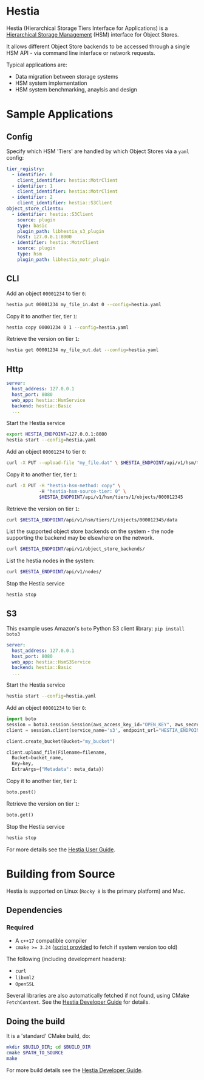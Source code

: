 # Hestia

Hestia (Hierarchical Storage Tiers Interface for Applications) is a [Hierarchical Storage Management](https://en.wikipedia.org/wiki/Hierarchical_storage_management) (HSM) interface for Object Stores.

It allows different Object Store backends to be accessed through a single HSM API - via command line interface or network requests.

Typical applications are:

* Data migration between storage systems
* HSM system implementation
* HSM system benchmarking, anaylsis and design

# Sample Applications

## Config 

Specify which HSM 'Tiers' are handled by which Object Stores via a `yaml` config:

```yaml
tier_registry:
  - identifier: 0
    client_identifier: hestia::MotrClient
  - identifier: 1
    client_identifier: hestia::MotrClient
  - identifier: 2
    client_identifier: hestia::S3Client
object_store_clients:
  - identifier: hestia::S3Client
    source: plugin
    type: basic
    plugin_path: libhestia_s3_plugin
    host: 127.0.0.1:8000
  - identifier: hestia::MotrClient
    source: plugin
    type: hsm
    plugin_path: libhestia_motr_plugin
```

## CLI

Add an object `00001234` to tier `0`:

```bash
hestia put 00001234 my_file_in.dat 0 --config=hestia.yaml
```

Copy it to another tier, tier `1`:

```bash
hestia copy 00001234 0 1 --config=hestia.yaml
```

Retrieve the version on tier `1`:

```bash
hestia get 00001234 my_file_out.dat --config=hestia.yaml
```

## Http

```yaml
server:
  host_address: 127.0.0.1
  host_port: 8080
  web_app: hestia::HsmService
  backend: hestia::Basic
  ...
```

Start the Hestia service

```bash
export HESTIA_ENDPOINT=127.0.0.1:8080
hestia start --config=hestia.yaml
```

Add an object `00001234` to tier `0`:

```bash
curl -X PUT --upload-file "my_file.dat" \ $HESTIA_ENDPOINT/api/v1/hsm/tiers/0/objects/000012345/data
```

Copy it to another tier, tier `1`:

```bash
curl -X PUT -H "hestia-hsm-method: copy" \ 
            -H "hestia-hsm-source-tier: 0" \
            $HESTIA_ENDPOINT/api/v1/hsm/tiers/1/objects/000012345
```

Retrieve the version on tier `1`:

```bash
curl $HESTIA_ENDPOINT/api/v1/hsm/tiers/1/objects/000012345/data
```

List the supported object store backends on the system - the node supporting the backend may be elsewhere on
the network.

```bash
curl $HESTIA_ENDPOINT/api/v1/object_store_backends/
```

List the hestia nodes in the system:

```bash
curl $HESTIA_ENDPOINT/api/v1/nodes/
```

Stop the Hestia service

```bash
hestia stop
```

## S3

This example uses Amazon's `boto` Python S3 client library: `pip install boto3`

```yaml
server:
  host_address: 127.0.0.1
  host_port: 8080
  web_app: hestia::HsmS3Service
  backend: hestia::Basic
  ...
```

Start the Hestia service

```bash
hestia start --config=hestia.yaml
```

Add an object `00001234` to tier `0`:

```python
import boto
session = boto3.session.Session(aws_access_key_id="OPEN_KEY", aws_secret_access_key="SECRET_KEY")
client = session.client(service_name='s3', endpoint_url="HESTIA_ENDPOINT")

client.create_bucket(Bucket="my_bucket")

client.upload_file(Filename=filename,
  Bucket=bucket_name,
  Key=key,
  ExtraArgs={"Metadata": meta_data})
```

Copy it to another tier, tier `1`:

```python
boto.post()
```

Retrieve the version on tier `1`:

```python
boto.get()
```

Stop the Hestia service

```python
hestia stop
```

For more details see the [Hestia User Guide](./doc/UserGuide.md).

# Building from Source

Hestia is supported on Linux (`Rocky 8` is the primary platform) and Mac. 

## Dependencies

### Required

* A `c++17` compatible compiler
* `cmake >= 3.24` ([script provided](infra/scripts/bootstrap_cmake.sh) to fetch if system version too old)

The following (including development headers):
* `curl`
* `libxml2`
* `OpenSSL` 

Several libraries are also automatically fetched if not found, using CMake `FetchContent`. See the [Hestia Developer Guide](./doc/DeveloperGuide.md) for details.

## Doing the build

It is a 'standard' CMake build, do:

```bash
mkdir $BUILD_DIR; cd $BUILD_DIR
cmake $PATH_TO_SOURCE
make
```

For more build details see the [Hestia Developer Guide](./doc/DeveloperGuide.md).